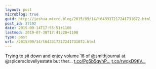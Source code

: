 ```yaml
---
layout: post
microblog: true
guid: http://joshua.micro.blog/2015/09/14/t643317217241731072.html
post_id: 37192
date: 2015-09-14T17:55:51+1100
lastmod: 2019-07-30T17:41:28+1100
type: post
url: /2015/09/14/t643317217241731072.html
---
```

Trying to sit down and enjoy volume 16 of @smithjournal at @spicersclovellyestate but ther… [t.co/Pg5b5qvhP...](http://t.co/Pg5b5qvhPQ) [t.co/rwqxD9tlV...](http://t.co/rwqxD9tlVn)
